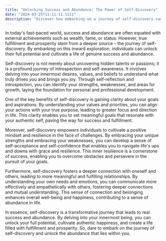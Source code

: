 ```yaml
---
title: "Unlocking Success and Abundance: The Power of Self-Discovery"
date: "2024-03-25T11:11:11.1111"
description: "Discover how embarking on a journey of self-discovery can lead to genuine success and abundance in your life. By delving into your innermost desires, strengths, and values, you can unlock your full potential, cultivate authentic happiness, and create a life filled with fulfillment and prosperity."
---
```

In today's fast-paced world, success and abundance are often equated with external achievements such as wealth, fame, or status. However, true fulfillment and prosperity stem from a deeper source – the journey of self-discovery. By embarking on this inward exploration, individuals can unlock their full potential and cultivate a life of genuine success and abundance.

Self-discovery is not merely about uncovering hidden talents or passions; it is a profound journey of introspection and self-awareness. It involves delving into your innermost desires, values, and beliefs to understand what truly drives you and brings you joy. Through self-reflection and introspection, you can identify your strengths, weaknesses, and areas for growth, laying the foundation for personal and professional development.

One of the key benefits of self-discovery is gaining clarity about your goals and aspirations. By understanding your values and priorities, you can align your actions with your true purpose, leading to greater focus and direction in life. This clarity enables you to set meaningful goals that resonate with your authentic self, paving the way for success and fulfillment.

Moreover, self-discovery empowers individuals to cultivate a positive mindset and resilience in the face of challenges. By embracing your unique strengths and embracing your weaknesses, you can develop a sense of self-acceptance and self-confidence that enables you to navigate life's ups and downs with grace and resilience. This inner resilience is a cornerstone of success, enabling you to overcome obstacles and persevere in the pursuit of your goals.

Furthermore, self-discovery fosters a deeper connection with oneself and others, leading to more meaningful and fulfilling relationships. By understanding your own needs and emotions, you can communicate more effectively and empathetically with others, fostering deeper connections and mutual understanding. This sense of connection and belonging enhances overall well-being and happiness, contributing to a sense of abundance in life.

In essence, self-discovery is a transformative journey that leads to real success and abundance. By delving into your innermost being, you can unlock your full potential, cultivate authentic happiness, and create a life filled with fulfillment and prosperity. So, dare to embark on the journey of self-discovery and unlock the abundance that lies within you.
